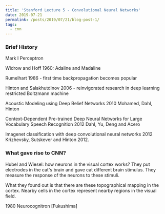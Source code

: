 ```yaml
---
title: 'Stanford Lecture 5 - Convolutional Neural Networks'
date: 2019-07-21
permalink: /posts/2019/07/21/blog-post-1/
tags:
  - cnn
---
```


### Brief History

Mark I Perceptron

Widrow and Hoff 1960: Adaline and Madaline

Rumelhart 1986 - first time backpropagation becomes popular

Hinton and Salakhutdinov 2006 - reinvigorated research in deep learning
restricted Boltzmann machine

Acoustic Modeling using Deep Belief Networks 2010 Mohamed, Dahl, Hinton

Context-Dependent Pre-trained Deep Neural Networks for Large Vocabulary Speech Recognition 2012 Dahl, Yu, Deng and Acero

Imagenet classification with deep convolutional neural networks 2012 Krizhevsky, Sutskever and Hinton 2012.

### What gave rise to CNN?

Hubel and Wiesel: how neurons in the visual cortex works? They put electrodes in the cat's brain and gave cat different brain stimulus. They measure the response of the neurons to these stimuli.

What they found out is that there are these topographical mapping in the cortex. Nearby cells in the cortex represent nearby regions in the visual field.

1980 Neurocognitron [Fukushima]


